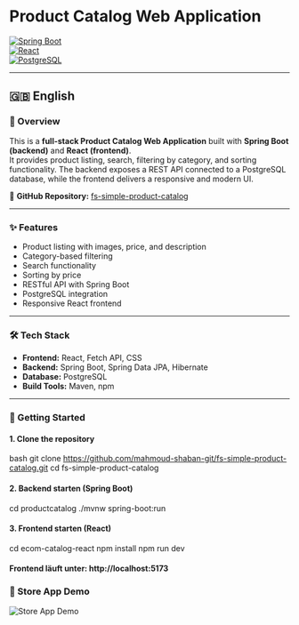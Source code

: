 # Product Catalog Web Application  
 

[![Spring Boot](https://img.shields.io/badge/Backend-Spring%20Boot-brightgreen)](https://spring.io/projects/spring-boot)  
[![React](https://img.shields.io/badge/Frontend-React-blue)](https://react.dev/)  
[![PostgreSQL](https://img.shields.io/badge/Database-PostgreSQL-336791)](https://www.postgresql.org/)  

---

## 🇬🇧 English  

### 📌 Overview  
This is a **full-stack Product Catalog Web Application** built with **Spring Boot (backend)** and **React (frontend)**.  
It provides product listing, search, filtering by category, and sorting functionality. The backend exposes a REST API connected to a PostgreSQL database, while the frontend delivers a responsive and modern UI.  

🔗 **GitHub Repository:** [fs-simple-product-catalog](https://github.com/mahmoud-shaban-git/fs-simple-product-catalog)  

---

### ✨ Features  
- Product listing with images, price, and description  
- Category-based filtering  
- Search functionality  
- Sorting by price  
- RESTful API with Spring Boot  
- PostgreSQL integration  
- Responsive React frontend  

---

### 🛠️ Tech Stack  
- **Frontend:** React, Fetch API, CSS  
- **Backend:** Spring Boot, Spring Data JPA, Hibernate  
- **Database:** PostgreSQL  
- **Build Tools:** Maven, npm  

---

### 🚀 Getting Started  

#### 1. Clone the repository  
bash
git clone https://github.com/mahmoud-shaban-git/fs-simple-product-catalog.git
cd fs-simple-product-catalog


#### 2. Backend starten (Spring Boot) 
cd productcatalog
./mvnw spring-boot:run

#### 3. Frontend starten (React)
cd ecom-catalog-react
npm install
npm run dev
#### Frontend läuft unter: http://localhost:5173

### 🎥 Store App Demo  

![Store App Demo](./StoreApp-Demo-ezgif.com-video-to-gif-converter.gif)



